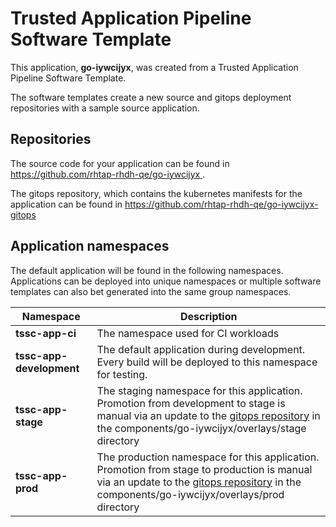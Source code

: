 # Trusted Application Pipeline Software Template

This application, **go-iywcijyx**, was created from a Trusted Application Pipeline Software Template.

The software templates create a new source and gitops deployment repositories with a sample source application. 

## Repositories

The source code for your application can be found in [https://github.com/rhtap-rhdh-qe/go-iywcijyx ](https://github.com/rhtap-rhdh-qe/go-iywcijyx ).
 
The gitops repository, which contains the kubernetes manifests for the application can be found in 
[https://github.com/rhtap-rhdh-qe/go-iywcijyx-gitops ](https://github.com/rhtap-rhdh-qe/go-iywcijyx-gitops ) 

## Application namespaces 

The default application will be found in the following namespaces. Applications can be deployed into unique namespaces or multiple software templates can also bet generated into the same group namespaces.  

|  Namespace   |  Description   |  
| -------- | -------- |
| **tssc-app-ci** | The namespace used for CI workloads |
| **tssc-app-development** | The default application during development. Every build will be deployed to this namespace for testing. |
| **tssc-app-stage** | The staging namespace for this application. Promotion from development to stage is manual via an update to the [gitops repository](https://github.com/rhtap-rhdh-qe/go-iywcijyx-gitops ) in the components/go-iywcijyx/overlays/stage directory |
| **tssc-app-prod** | The production namespace for this application. Promotion from stage to production is manual via an update to the [gitops repository](https://github.com/rhtap-rhdh-qe/go-iywcijyx-gitops ) in the components/go-iywcijyx/overlays/prod directory |